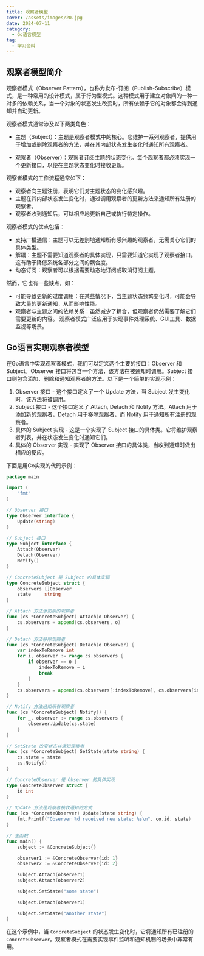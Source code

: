 ```yaml
---
title: 观察者模型
cover: /assets/images/20.jpg
date: 2024-07-11
category:
  - Go语言模型
tag:
  - 学习资料
---
```


<!-- more -->
## 观察者模型简介

观察者模式（Observer Pattern），也称为发布-订阅（Publish-Subscribe）模式，是一种常用的设计模式，属于行为型模式。这种模式用于建立对象间的一种一对多的依赖关系，当一个对象的状态发生改变时，所有依赖于它的对象都会得到通知并自动更新。

观察者模式通常涉及以下两类角色：

- 主题（Subject）：主题是观察者模式中的核心。它维护一系列观察者，提供用于增加或删除观察者的方法，并在其内部状态发生变化时通知所有观察者。

- 观察者（Observer）：观察者订阅主题的状态变化。每个观察者都必须实现一个更新接口，以便在主题状态变化时接收更新。

观察者模式的工作流程通常如下：

- 观察者向主题注册，表明它们对主题状态的变化感兴趣。
- 主题在其内部状态发生变化时，通过调用观察者的更新方法来通知所有注册的观察者。
-  观察者收到通知后，可以相应地更新自己或执行特定操作。

观察者模式的优点包括：

- 支持广播通信：主题可以无差别地通知所有感兴趣的观察者，无需关心它们的具体类型。
- 解耦：主题不需要知道观察者的具体实现，只需要知道它实现了观察者接口。这有助于降低系统各部分之间的耦合度。
- 动态订阅：观察者可以根据需要动态地订阅或取消订阅主题。

然而，它也有一些缺点，如：

- 可能导致更新的过度调用：在某些情况下，当主题状态频繁变化时，可能会导致大量的更新通知，从而影响性能。
- 观察者与主题之间的依赖关系：虽然减少了耦合，但观察者仍然需要了解它们需要更新的内容。
  观察者模式广泛应用于实现事件处理系统、GUI工具、数据监视等场景。

## Go语言实现观察者模型

在Go语言中实现观察者模式，我们可以定义两个主要的接口：Observer 和 Subject。Observer 接口将包含一个方法，该方法在被通知时调用。Subject 接口则包含添加、删除和通知观察者的方法。以下是一个简单的实现示例：

1. Observer 接口 - 这个接口定义了一个 Update 方法，当 Subject 发生变化时，该方法将被调用。
2. Subject 接口 - 这个接口定义了 Attach, Detach 和 Notify 方法。Attach 用于添加新的观察者，Detach 用于移除观察者，而 Notify 用于通知所有注册的观察者。
3. 具体的 Subject 实现 - 这是一个实现了 Subject 接口的具体类。它将维护观察者列表，并在状态发生变化时通知它们。
4. 具体的 Observer 实现 - 实现了 Observer 接口的具体类，当收到通知时做出相应的反应。

下面是用Go实现的代码示例：

```go
package main

import (
	"fmt"
)

// Observer 接口
type Observer interface {
	Update(string)
}

// Subject 接口
type Subject interface {
	Attach(Observer)
	Detach(Observer)
	Notify()
}

// ConcreteSubject 是 Subject 的具体实现
type ConcreteSubject struct {
	observers []Observer
	state     string
}

// Attach 方法添加新的观察者
func (cs *ConcreteSubject) Attach(o Observer) {
	cs.observers = append(cs.observers, o)
}

// Detach 方法移除观察者
func (cs *ConcreteSubject) Detach(o Observer) {
	var indexToRemove int
	for i, observer := range cs.observers {
		if observer == o {
			indexToRemove = i
			break
		}
	}
	cs.observers = append(cs.observers[:indexToRemove], cs.observers[indexToRemove+1:]...)
}

// Notify 方法通知所有观察者
func (cs *ConcreteSubject) Notify() {
	for _, observer := range cs.observers {
		observer.Update(cs.state)
	}
}

// SetState 改变状态并通知观察者
func (cs *ConcreteSubject) SetState(state string) {
	cs.state = state
	cs.Notify()
}

// ConcreteObserver 是 Observer 的具体实现
type ConcreteObserver struct {
	id int
}

// Update 方法是观察者接收通知的方式
func (co *ConcreteObserver) Update(state string) {
	fmt.Printf("Observer %d received new state: %s\n", co.id, state)
}

// 主函数
func main() {
	subject := &ConcreteSubject{}

	observer1 := &ConcreteObserver{id: 1}
	observer2 := &ConcreteObserver{id: 2}

	subject.Attach(observer1)
	subject.Attach(observer2)

	subject.SetState("some state")

	subject.Detach(observer1)

	subject.SetState("another state")
}
```

在这个示例中，当 `ConcreteSubject` 的状态发生变化时，它将通知所有已注册的 `ConcreteObserver`。观察者模式在需要实现事件监听和通知机制的场景中非常有用。



